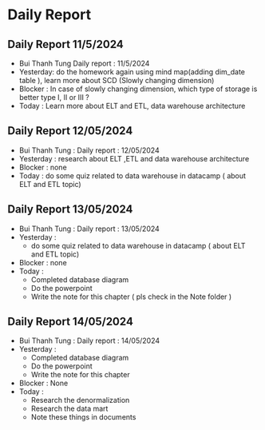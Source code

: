 # Daily Report

## Daily Report 11/5/2024

- Bui Thanh Tung Daily report : 11/5/2024
- Yesterday: do the homework again using mind map(adding dim_date table ), learn more about SCD (Slowly changing dimension)
- Blocker : In case of slowly changing dimension, which type of storage is better type I, II or III ?
- Today : Learn more about ELT and ETL, data warehouse architecture

## Daily Report 12/05/2024

- Bui Thanh Tung : Daily report : 12/05/2024
- Yesterday : research about ELT ,ETL and data warehouse architecture
- Blocker : none
- Today : do some quiz related to data warehouse in datacamp ( about ELT and ETL topic)

## Daily Report 13/05/2024

- Bui Thanh Tung : Daily report : 13/05/2024
- Yesterday :
  - do some quiz related to data warehouse in datacamp ( about ELT and ETL topic)
- Blocker : none
- Today :
  - Completed database diagram
  - Do the powerpoint
  - Write the note for this chapter ( pls check in the Note folder )

## Daily Report 14/05/2024 

- Bui Thanh Tung : Daily report : 14/05/2024 
- Yesterday : 
  - Completed database diagram
  - Do the powerpoint
  - Write the note for this chapter 
- Blocker : None 
- Today : 
  - Research the denormalization
  - Research the data mart 
  - Note these things in documents  